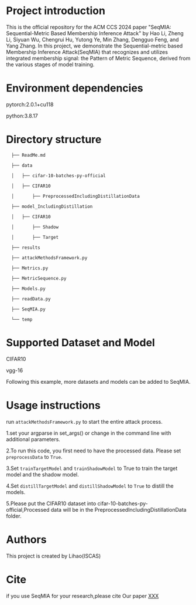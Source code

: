 # Project introduction

  This is the official repository for the ACM CCS 2024 paper "SeqMIA: Sequential-Metric Based Membership Inference Attack" 
  by Hao Li, Zheng Li, Siyuan Wu, Chengrui Hu, Yutong Ye, Min Zhang, Dengguo Feng, and Yang Zhang.
  In this project, we demonstrate the Sequential-metric based Membership Inference Attack(SeqMIA) that recognizes and utilizes 
  integrated membership signal: the Pattern of Metric Sequence, derived from the various stages of model training.

# Environment dependencies

  pytorch:2.0.1+cu118
  
  python:3.8.17

# Directory structure

```
  ├── ReadMe.md
  
  ├── data
  
  │   ├── cifar-10-batches-py-official
  
  │   ├── CIFAR10
  
  │       ├── PreprocessedIncludingDistillationData
  
  ├── model_IncludingDistillation
  
  │   ├── CIFAR10
  
  │       ├── Shadow
  
  │       ├── Target
  
  ├── results
  
  ├── attackMethodsFramework.py
  
  ├── Metrics.py
  
  ├── MetricSequence.py
  
  ├── Models.py
  
  ├── readData.py
  
  ├── SeqMIA.py
  
  └── temp
```
  
# Supported Dataset and Model

  CIFAR10
  
  vgg-16
  
  Following this example, more datasets and models can be added to SeqMIA.
  
# Usage instructions

  run `attackMethodsFramework.py` to start the entire attack process.

  1.set your argparse in set_args() or change in the command line with additional parameters.
  
  2.To run this code, you first need to have the processed data. Please set `preprocessData` to `True`.
  
  3.Set `trainTargetModel` and `trainShadowModel` to True to train the target model and the shadow model.
  
  4.Set `distillTargetModel` and `distillShadowModel` to `True` to distill the models.

  5.Please put the CIFAR10 dataset into cifar-10-batches-py-official,Processed data will be in the PreprocessedIncludingDistillationData folder.
  
# Authors

  This project is created by Lihao(ISCAS)

# Cite

  if you use SeqMIA for your research,please cite Our paper [XXX](https://www.XXX.com)
